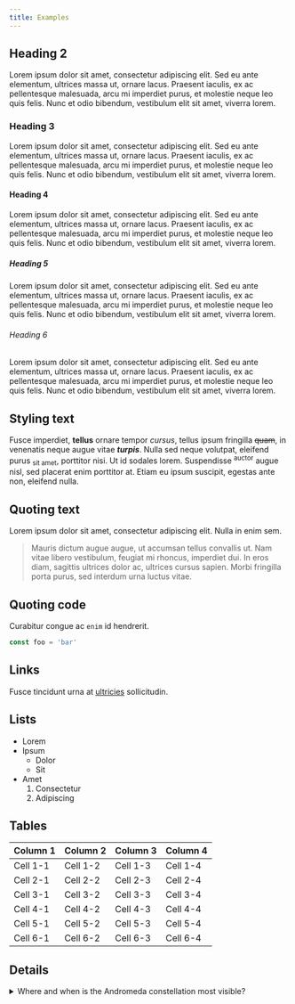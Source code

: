 ```yaml
---
title: Examples
---
```


## Heading 2

Lorem ipsum dolor sit amet, consectetur adipiscing elit. Sed eu ante elementum, ultrices massa ut, ornare lacus. Praesent iaculis, ex ac pellentesque malesuada, arcu mi imperdiet purus, et molestie neque leo quis felis. Nunc et odio bibendum, vestibulum elit sit amet, viverra lorem.

### Heading 3

Lorem ipsum dolor sit amet, consectetur adipiscing elit. Sed eu ante elementum, ultrices massa ut, ornare lacus. Praesent iaculis, ex ac pellentesque malesuada, arcu mi imperdiet purus, et molestie neque leo quis felis. Nunc et odio bibendum, vestibulum elit sit amet, viverra lorem.

#### Heading 4

Lorem ipsum dolor sit amet, consectetur adipiscing elit. Sed eu ante elementum, ultrices massa ut, ornare lacus. Praesent iaculis, ex ac pellentesque malesuada, arcu mi imperdiet purus, et molestie neque leo quis felis. Nunc et odio bibendum, vestibulum elit sit amet, viverra lorem.

##### Heading 5

Lorem ipsum dolor sit amet, consectetur adipiscing elit. Sed eu ante elementum, ultrices massa ut, ornare lacus. Praesent iaculis, ex ac pellentesque malesuada, arcu mi imperdiet purus, et molestie neque leo quis felis. Nunc et odio bibendum, vestibulum elit sit amet, viverra lorem.

###### Heading 6

Lorem ipsum dolor sit amet, consectetur adipiscing elit. Sed eu ante elementum, ultrices massa ut, ornare lacus. Praesent iaculis, ex ac pellentesque malesuada, arcu mi imperdiet purus, et molestie neque leo quis felis. Nunc et odio bibendum, vestibulum elit sit amet, viverra lorem.

## Styling text

Fusce imperdiet, **tellus** ornare tempor _cursus_, tellus ipsum fringilla ~~quam~~, in venenatis neque augue vitae **_turpis_**. Nulla sed neque volutpat, eleifend purus <sub>sit amet</sub>, porttitor nisi. Ut id sodales lorem. Suspendisse <sup>auctor</sup> augue nisl, sed placerat enim porttitor at. Etiam eu ipsum suscipit, egestas ante non, eleifend nulla.

## Quoting text

Lorem ipsum dolor sit amet, consectetur adipiscing elit. Nulla in enim sem.

> Mauris dictum augue augue, ut accumsan tellus convallis ut. Nam vitae libero vestibulum, feugiat mi rhoncus, imperdiet dui. In eros diam, sagittis ultrices dolor ac, ultrices cursus sapien. Morbi fringilla porta purus, sed interdum urna luctus vitae.

## Quoting code

Curabitur congue ac `enim` id hendrerit.

```js
const foo = 'bar'
```

## Links

Fusce tincidunt urna at [ultricies](#_) sollicitudin.

## Lists

- Lorem
- Ipsum
  - Dolor
  - Sit
- Amet
  1. Consectetur
  2. Adipiscing

## Tables

| Column 1 | Column 2 | Column 3 | Column 4 |
| -------- | -------- | -------- | -------- |
| Cell 1-1 | Cell 1-2 | Cell 1-3 | Cell 1-4 |
| Cell 2-1 | Cell 2-2 | Cell 2-3 | Cell 2-4 |
| Cell 3-1 | Cell 3-2 | Cell 3-3 | Cell 3-4 |
| Cell 4-1 | Cell 4-2 | Cell 4-3 | Cell 4-4 |
| Cell 5-1 | Cell 5-2 | Cell 5-3 | Cell 5-4 |
| Cell 6-1 | Cell 6-2 | Cell 6-3 | Cell 6-4 |

## Details

<details>
<summary>Where and when is the Andromeda constellation most visible?</summary>

The [Andromeda constellation](<https://en.wikipedia.org/wiki/Andromeda_(constellation)>) is most visible in the night sky during the month of November at latitudes between `+90°` and `−40°`.

</details>
